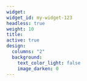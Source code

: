 ```yaml
---
widget: 
widget_id: my-widget-123
headless: true
weight: 10
title: 
active: true
design:
  columns: "2"
  background:
    text_color_light: false
    image_darken: 0
---
```

